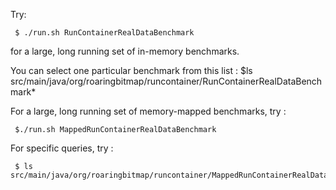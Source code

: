 Try:

     $ ./run.sh RunContainerRealDataBenchmark

for a large, long running set of in-memory benchmarks.

You can select one particular benchmark from this list :
     $ls src/main/java/org/roaringbitmap/runcontainer/RunContainerRealDataBenchmark*

For a large, long running set of memory-mapped benchmarks, 
try :

     $./run.sh MappedRunContainerRealDataBenchmark

For specific queries, try :

     $ ls src/main/java/org/roaringbitmap/runcontainer/MappedRunContainerRealDataBenchmark*

